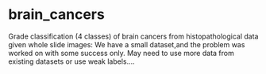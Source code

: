 # brain_cancers
Grade classification (4 classes) of brain cancers from histopathological data given whole slide images: We have a small dataset,and the problem was worked on with some success only. May need to use more data from existing datasets or use weak labels....
